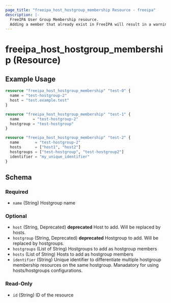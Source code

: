 ```yaml
---
page_title: "freeipa_host_hostgroup_membership Resource - freeipa"
description: |-
  FreeIPA User Group Membership resource.
  Adding a member that already exist in FreeIPA will result in a warning but the member will be added to the state.
---
```


# freeipa_host_hostgroup_membership (Resource)



## Example Usage

```terraform
resource "freeipa_host_hostgroup_membership" "test-0" {
  name = "test-hostgroup-2"
  host = "test.example.test"
}

resource "freeipa_host_hostgroup_membership" "test-1" {
  name      = "test-hostgroup-2"
  hostgroup = "test-hostgroup"
}

resource "freeipa_host_hostgroup_membership" "test-2" {
  name       = "test-hostgroup-2"
  hosts      = ["host1", "host2"]
  hostgroups = ["test-hostgroup", "test-hostgroup2"]
  identifier = "my_unique_identifier"
}
```




<!-- schema generated by tfplugindocs -->
## Schema

### Required

- `name` (String) Hostgroup name

### Optional

- `host` (String, Deprecated) **deprecated** Host to add. Will be replaced by hosts.
- `hostgroup` (String, Deprecated) **deprecated** Hostgroup to add. Will be replaced by hostgroups.
- `hostgroups` (List of String) Hostgroups to add as hostgroup members
- `hosts` (List of String) Hosts to add as hostgroup members
- `identifier` (String) Unique identifier to differentiate multiple hostgroup membership resources on the same hostgroup. Manadatory for using hosts/hostgroups configurations.

### Read-Only

- `id` (String) ID of the resource
